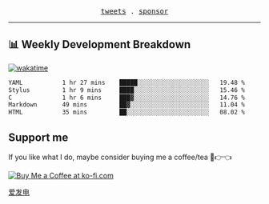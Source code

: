 <p align="center">
  <samp>
    <a href="https://twitter.com/everfu8">tweets</a> .
    <a href="https://ko-fi.com/everfu">sponsor</a>
  </samp>
</p>

---

## 📊 Weekly Development Breakdown

[![wakatime](https://wakatime.com/badge/user/0fcef314-a9cd-4509-9880-5cdb2158a775.svg)](https://wakatime.com/@0fcef314-a9cd-4509-9880-5cdb2158a775)

<!--START_SECTION:waka-->

```txt
YAML           1 hr 27 mins    █████░░░░░░░░░░░░░░░░░░░░   19.48 %
Stylus         1 hr 9 mins     ████░░░░░░░░░░░░░░░░░░░░░   15.46 %
C              1 hr 6 mins     ███▓░░░░░░░░░░░░░░░░░░░░░   14.76 %
Markdown       49 mins         ██▓░░░░░░░░░░░░░░░░░░░░░░   11.04 %
HTML           35 mins         ██░░░░░░░░░░░░░░░░░░░░░░░   08.02 %
```

<!--END_SECTION:waka-->

## Support me

If you like what I do, maybe consider buying me a coffee/tea 🥺👉👈

<a href="https://ko-fi.com/everfu">
  <img src="https://ko-fi.com/img/githubbutton_sm.svg" alt="Buy Me a Coffee at ko-fi.com" />
</a>

[爱发电](https://afdian.com/a/everfu)
